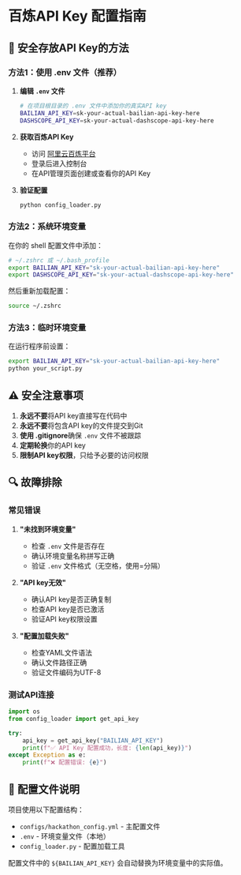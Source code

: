 # 百炼API Key 配置指南

## 🔐 安全存放API Key的方法

### 方法1：使用 .env 文件（推荐）

1. **编辑 `.env` 文件**
   ```bash
   # 在项目根目录的 .env 文件中添加你的真实API key
   BAILIAN_API_KEY=sk-your-actual-bailian-api-key-here
   DASHSCOPE_API_KEY=sk-your-actual-dashscope-api-key-here
   ```

2. **获取百炼API Key**
   - 访问 [阿里云百炼平台](https://bailian.console.aliyun.com/)
   - 登录后进入控制台
   - 在API管理页面创建或查看你的API Key

3. **验证配置**
   ```bash
   python config_loader.py
   ```

### 方法2：系统环境变量

在你的 shell 配置文件中添加：

```bash
# ~/.zshrc 或 ~/.bash_profile
export BAILIAN_API_KEY="sk-your-actual-bailian-api-key-here"
export DASHSCOPE_API_KEY="sk-your-actual-dashscope-api-key-here"
```

然后重新加载配置：
```bash
source ~/.zshrc
```

### 方法3：临时环境变量

在运行程序前设置：
```bash
export BAILIAN_API_KEY="sk-your-actual-bailian-api-key-here"
python your_script.py
```

## ⚠️ 安全注意事项

1. **永远不要**将API key直接写在代码中
2. **永远不要**将包含API key的文件提交到Git
3. **使用 .gitignore**确保 `.env` 文件不被跟踪
4. **定期轮换**你的API key
5. **限制API key权限**，只给予必要的访问权限

## 🔍 故障排除

### 常见错误

1. **"未找到环境变量"**
   - 检查 `.env` 文件是否存在
   - 确认环境变量名称拼写正确
   - 验证 `.env` 文件格式（无空格，使用=分隔）

2. **"API key无效"**
   - 确认API key是否正确复制
   - 检查API key是否已激活
   - 验证API key权限设置

3. **"配置加载失败"**
   - 检查YAML文件语法
   - 确认文件路径正确
   - 验证文件编码为UTF-8

### 测试API连接

```python
import os
from config_loader import get_api_key

try:
    api_key = get_api_key("BAILIAN_API_KEY")
    print(f"✅ API Key 配置成功，长度: {len(api_key)}")
except Exception as e:
    print(f"❌ 配置错误: {e}")
```

## 📝 配置文件说明

项目使用以下配置结构：
- `configs/hackathon_config.yml` - 主配置文件
- `.env` - 环境变量文件（本地）
- `config_loader.py` - 配置加载工具

配置文件中的 `${BAILIAN_API_KEY}` 会自动替换为环境变量中的实际值。
